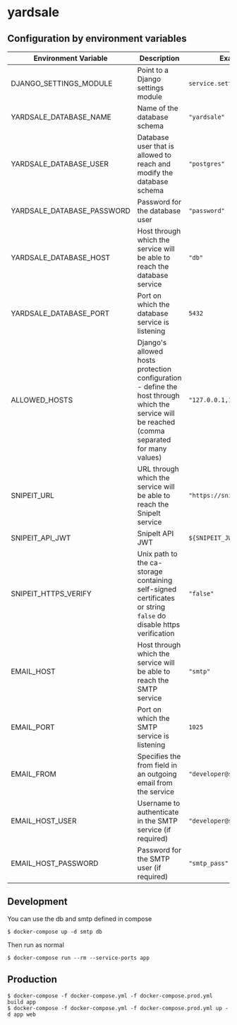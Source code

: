 # yardsale

## Configuration by environment variables

| Environment Variable       | Description                                                                                                                                   | Example value                   |
| -------------------------- | ----------------------------------------------------------------------------------------------------------------------------------------------|---------------------------------|
| DJANGO_SETTINGS_MODULE     | Point to a Django settings module                                                                                                             | `service.settings.common`         |  
| YARDSALE_DATABASE_NAME     | Name of the database schema                                                                                                                   | `"yardsale"`                      |  
| YARDSALE_DATABASE_USER     | Database user that is allowed to reach and modify the database schema                                                                         | `"postgres"`                      |  
| YARDSALE_DATABASE_PASSWORD | Password for the database user                                                                                                                | `"password"`                      |  
| YARDSALE_DATABASE_HOST     | Host through which the service will be able to reach the database service                                                                     | `"db"`                            |  
| YARDSALE_DATABASE_PORT     | Port on which the database service is listening                                                                                               | `5432`                            |  
| ALLOWED_HOSTS              | Django's allowed hosts protection configuration - define the host through which the service will be reached (comma separated for many values) | `"127.0.0.1,10.93.7.16"`          |  
| SNIPEIT_URL                | URL through which the service will be able to reach the SnipeIt service                                                                       | `"https://snipeit.stxnext.local"` |  
| SNIPEIT_API_JWT            | SnipeIt API JWT                                                                                                                               | `${SNIPEIT_JWT}`                  |  
| SNIPEIT_HTTPS_VERIFY       | Unix path to the ca-storage containing self-signed certificates or string `false` do disable https verification                               | `"false"`                         |  
| EMAIL_HOST                 | Host through which the service will be able to reach the SMTP service                                                                         | `"smtp"`                          |  
| EMAIL_PORT                 | Port on which the SMTP service is listening                                                                                                   | `1025`                            |  
| EMAIL_FROM                 | Specifies the from field in an outgoing email from the service                                                                                | `"developer@stxnext.pl"`          |  
| EMAIL_HOST_USER            | Username to authenticate in the SMTP service (if required)                                                                                    | `"developer@stxnext.pl"`          |  
| EMAIL_HOST_PASSWORD        | Password for the SMTP user (if required)                                                                                                      | `"smtp_pass"`       |  


## Development

You can use the db and smtp defined in compose

    $ docker-compose up -d smtp db

Then run as normal

    $ docker-compose run --rm --service-ports app

## Production

    $ docker-compose -f docker-compose.yml -f docker-compose.prod.yml build app
    $ docker-compose -f docker-compose.yml -f docker-compose.prod.yml up -d app web


